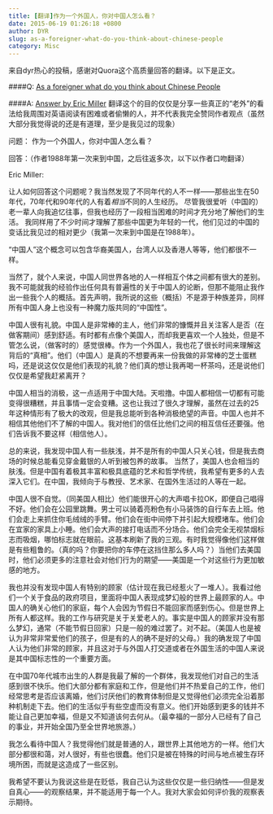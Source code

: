 ```yaml
---
title: [翻译]作为一个外国人，你对中国人怎么看？
date: 2015-06-19 01:26:18 +0800
author: DYR
slug: as-a-foreigner-what-do-you-think-about-chinese-people
category: Misc
---
```


来自dyr热心的投稿，感谢对Quora这个高质量回答的翻译。以下是正文。


####Q: [As a foreigner what do you think about Chinese People](http://www.quora.com/As-a-foreigner-what-do-you-think-about-Chinese-People/)

####A: [Answer by Eric Miller](http://www.quora.com/As-a-foreigner-what-do-you-think-about-Chinese-People/answer/Eric-Miller-17)
翻译这个的目的仅仅是分享一些真正的“老外”的看法给我周围对英语阅读有困难或者偷懒的人，并不代表我完全赞同作者观点（虽然大部分我觉得说的还是有道理，至少是我见过的现象）

<!-- more -->

问题： 作为一个外国人，你对中国人怎么看？

回答：（作者1988年第一次来到中国，之后往返多次，以下以作者口吻翻译）

Eric Miller:

让人如何回答这个问题呢？我当然发现了不同年代的人不一样——那些出生在50年代，70年代和90年代的人有着*相当*不同的人生经历。 尽管我很爱听（中国的）老一辈人向我追忆往事，但我也经历了一段相当困难的时间才充分地了解他们的生活。 我同样用了不少时间才理解了那些中国更为年轻的一代，他们见过的中国的变话比我见过的相对更少（我第一次来到中国是在1988年）。

“中国人”这个概念可以包含华裔美国人，台湾人以及香港人等等，他们都很不一样。

当然了，就个人来说，中国人同世界各地的人一样相互个体之间都有很大的差别。我不可能就我的经验作出任何具有普遍性的关于中国人的论断，但那不能阻止我作出一些我个人的概括。首先声明，我所说的这些（概括）不是源于种族差异，同样所有中国人身上也没有一种魔力版共同的“中国性”。

中国人很有礼貌。中国人是非常棒的主人，他们非常的慷慨并且关注客人是否（在做客期间）感到舒适。有时都有点像个美国人，而却我更喜欢一个人独处，但是不管怎么说，（做客时的）感觉很棒。作为一个外国人，我也花了很长时间来理解这背后的“真相”。他们（中国人）是真的不想要再来一份我做的非常棒的芝士蛋糕吗，还是说这仅仅是他们表现的礼貌？他们真的想让我再喝一杯茶吗，还是说他们仅仅是希望我赶紧离开？

中国人相当的消极，这一点适用于中国大陆。天啦撸。中国人都相信一切都有可能变得很糟糕，并且事情一定会变糟。这也让我过了很久才理解，虽然在过去的25年这种情形有了极大的改观，但是我总能听到各种消极绝望的声音。中国人也并不相信其他他们不了解的中国人。我对他们的信任比他们之间的相互信任还要强。他们告诉我不要这样（相信他人）。

总的来说，我发现中国人有一些肤浅，并不是所有的中国人只关心钱，但是我去商场的时候总能看见穿金戴银的人听到被包养的故事。 当然了，美国人也会相当的肤浅。但是中国有着极其丰富和极具底蕴的艺术和哲学传统，我希望有更多的人去深入它们。在中国，我倾向于与教授、艺术家、在国外生活过的人等在一起。

中国人很不自觉。（同美国人相比）他们能很开心的大声唱卡拉OK，即便自己唱得不好。他们会在公园里跳舞。男士可以骑着亮粉色有小马装饰的自行车去上班。他们会走上来抓住你毛绒绒的手臂。他们会在街中间停下并引起大规模堵车。他们会在宜家的家具上小睡。他们会大声的接打电话而不分场合。他们会完全无视禁烟标志而吸烟，哪怕标志就在眼前。这基本刷新了我的三观。有时我觉得像他们这样做是有些粗鲁的。（真的吗？你要把你的车停在这挡住那么多人吗？）当他们去美国时，他们必须更多的注意社会对他们行为的期望——美国是一个对这些行为更加敏感的地方。

我也并没有发现中国人有特别的顾家（估计现在我已经惹火了一堆人）。我看过他们一个关于食品的政府项目，里面将中国人表现成梦幻般的世界上最顾家的人。中国人的确关心他们的家庭，每个人会因为节假日不能回家而感到伤心。但是世界上所有人都这样。我的工作与研究是关于关爱老人的。事实是中国人的顾家并没有那么梦幻，通常（不能节假日回家）只是一般的难过罢了。对不起。（美国人也是被认为非常非常爱他们的孩子，但是有的人的确不是好的父母。）我的确发现了中国人认为他们非常的顾家，并且这对于与外国人打交道或者在外国生活的中国人来说是其中国标志性的一个重要方面。

在中国70年代城市出生的人群是我最了解的一个群体，我发现他们对自己的生活感到很不快乐。他们大部分都有家庭和工作，但是他们并不热爱自己的工作，他们经常思考是否应该离婚，他们讨厌他们的教育体制但是又觉得他们必须完全沿着那种机制走下去。他们的生活似乎有些空虚而没有意义。他们开始感到更多的钱并不能让自己更加幸福，但是又不知道该何去何从。（最幸福的一部分人已经有了自己的事业，并开始全国乃至全世界地旅游。）

我怎么看待中国人？我觉得他们就是普通的人，跟世界上其他地方的一样。他们大部分都很和蔼，对人很好，有些也很蠢。他们只是被在特殊的时间与地点被生存环境所困，而就是这造成了一些区别。

我希望不要认为我说这些是在贬低，我自己认为这些仅仅是一些归纳性——但是发自真心——的观察结果，并不能适用于每一个人。我对大家会如何评价我的观察表示期待。
